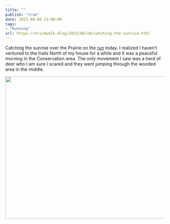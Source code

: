 ```yaml
---
title: ""
publish: "true"
date: 2023-08-09 23:00:00
tags:
- "Running"
url: https://ericmwalk.blog/2023/08/10/catching-the-sunrise.html
---
```

Catching the sunrise over the Prairie on the [run](https://strava.com/activities/9619372034) today. I realized I haven’t ventured to the trails North of my house for a while and it was a peaceful morning in the Conservation area. The only movement I saw was a herd of deer who I am sure I scared and they went jumping through the wooded area in the middle.

<img src="uploads/2023/img-5846.jpeg" width="600" height="450" alt="">